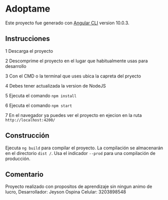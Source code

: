# Adoptame

Este proyecto fue generado con [Angular CLI](https://github.com/angular/angular-cli) version 10.0.3.

## Instrucciones

1 Descarga el proyecto

2 Descomprime el proyecto en el lugar que habitualmente usas para desarrollo

3 Con el CMD o la terminal que uses ubica la capreta del pryecto

4 Debes tener actualizada la version de NodeJS

5 Ejecuta el comando `npm install`

6 Ejecuta el comando `npm start`

7 En el navegador ya puedes ver el proyecto en ejecion en la ruta `http://localhost:4200/`

## Construcción

Ejecuta `ng build` para compilar el proyecto. La compilación se almacenarán en el directorio `dist /`. Usa el indicador `--prod` para una compilación de producción.

## Comentario

Proyecto realizado con propositos de aprendizaje sin ningun animo de lucro,
Desarrollador: Jeyson Ospina
Celular: 3203898548


